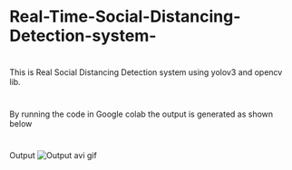 # Real-Time-Social-Distancing-Detection-system-

#
This is Real Social Distancing Detection system using yolov3 and opencv lib.

#
 By running the code in Google colab the output is generated as shown below 

# 
Output
![Output avi gif](https://github.com/abd-shoumik/Social-distance-detection/blob/master/social%20distance%20detection.gif)
